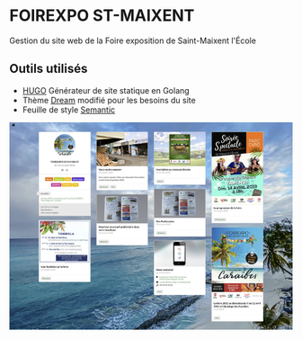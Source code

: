 # FOIREXPO ST-MAIXENT

Gestion du site web de la Foire exposition de Saint-Maixent l'École

## Outils utilisés
- [HUGO](https://gohugo.io/) Générateur de site statique en Golang
- Thème [Dream](https://themes.gohugo.io/hugo-theme-dream/) modifié pour les besoins du site
- Feuille de style [Semantic](https://semantic-ui.com/)

![](./project/foirexpo.png)
